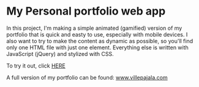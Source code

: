 # My Personal portfolio web app
In this project, I'm making a simple animated (gamified) version of my portfolio that is quick and easty to use, especially with mobile devices. I also want to try to make the content as dynamic as possible, so you'll find only one HTML file with just one element. Everything else is written with JavaScript (jQuery) and stylized with CSS.

To try it out, click [HERE](https://villepajala.github.io/My-Portfolio-Site/)

A full version of my portfolio can be found: www.villepajala.com
